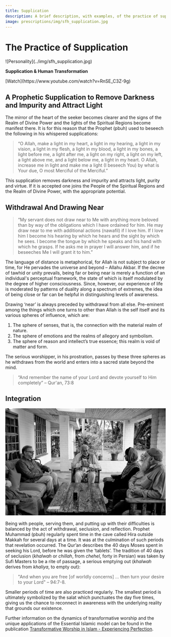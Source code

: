 ```yaml
---
title: Supplication
description: A brief description, with examples, of the practice of supplication and its benefits for any seeker.
image: prescriptions/img/sfh_supplication.jpg
---
```


# The Practice of Supplication

<div markdown="1" class="card video sidebar center gemoji center-content center-card">

<div markdown="2" class="video-image">
![Personality](../img/sfh_supplication.jpg)
</div>

**Supplication & Human Transformation**

<div markdown="3" class="video-link">
[Watch](https://www.youtube.com/watch?v=RnSE_C3Z-9g)
</div>

</div>

<div markdown="1" class="clear"></div>

## A Prophetic Supplication to Remove Darkness and Impurity and Attract Light

The mirror of the heart of the seeker becomes clearer and the signs of the Realm of Divine Power and the lights of the Spiritual Regions become manifest there. It is for this reason that the Prophet (pbuh) used to beseech the following in his whispered supplications:

> “O Allah, make a light in my heart, a light in my hearing, a light in my vision, a light in my flesh, a light in my blood, a light in my bones, a light before me, a light after me, a light on my right, a light on my left, a light above me, and a light below me, a light in my heart. O Allah, increase me in light and make me a light (I beseech You) by what is Your due, O most Merciful of the Merciful.”

This supplication removes darkness and impurity and attracts light, purity and virtue. If it is accepted one joins the People of the Spiritual Regions and the Realm of Divine Power, with the appropriate potential.

## Withdrawal And Drawing Near  

> “My servant does not draw near to Me with anything more beloved than by way of the obligations which I have ordained for him. He may draw near to me with additional actions (nawafil) if I love him. If I love him I become his hearing by which he hears and the sight by which he sees. I become the tongue by which he speaks and his hand with which he grasps. If he asks me in prayer I will answer him, and if he beseeches Me I will grant it to him.”        

The language of distance is metaphorical, for Allah is not subject to place or time, for He pervades the universe and beyond – Allahu Akbar. If the decree of tawhid or unity prevails, being far or being near is merely a function of an individual's perceptual framework, the state of which is itself modulated by the degree of higher consciousness. Since, however, our experience of life is moderated by patterns of duality along a spectrum of extremes, the idea of being close or far can be helpful in distinguishing levels of awareness.  

Drawing ‘near’ is always preceded by withdrawal from all else. Pre-eminent among the things which one turns to other than Allah is the self itself and its various spheres of influence, which are:

1. The sphere of senses, that is, the connection with the material realm of nature.
2. The sphere of emotions and the realms of allegory and symbolism.  
3. The sphere of reason and intellect’s true essence; this realm is void of matter and form.

The serious worshipper, in his prostration, passes by these three spheres as he withdraws from the world and enters into a sacred state beyond the mind.  

> “And remember the name of your Lord and devote yourself to Him completely” – Qur'an, 73:8  

## Integration

![Be With The People](../img/sfh_with_people.jpg)

Being with people, serving them, and putting up with their difficulties is balanced by the act of withdrawal, seclusion, and reflection. Prophet Muhammad (pbuh) regularly spent time in the cave called Hira outside Makkah for several days at a time. It was at the culmination of such periods that revelation occurred. The Qur’an describes the 40 days Moses spent in seeking his Lord, before he was given the ‘tablets’. The tradition of 40 days of seclusion (_khalwah_ or _chillah_, from _chehel_, forty in Persian) was taken by Sufi Masters to be a rite of passage, a serious emptying out (_khalwah_ derives from _khaliya_, to empty out): 

> "And when you are free [of worldly concerns] … then turn your desire to your Lord" – 94:7-8.  

Smaller periods of time are also practiced regularly. The smallest period is ultimately symbolized by the salat which punctuates the day five times, giving us the chance to reconnect in awareness with the underlying reality that grounds our existence.

Further information on the dynamics of transformative worship and the unique applications of the Essential Islamic model can be found in the publication [Transformative Worship in Islam - Experiencing Perfection](https://zahrapublications.pub/book-TransformativeWorshipInIslam.php#bookTitle).

